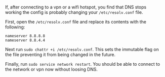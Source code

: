If, after connecting to a vpn or a wifi hotspot, you find that DNS stops working the config is probably changing your `/etc/resolv.conf` file.

First, open the `/etc/resolv.conf` file and replace its contents with the following:

```
nameserver 8.8.8.8
nameserver 8.8.4.4
```

Next run `sudo chattr +i /etc/resolv.conf`. This sets the immutable flag on the file preventing it from being changed in the future.

Finally, run `sudo service network restart`. You should be able to connect to the network or vpn now without loosing DNS.
